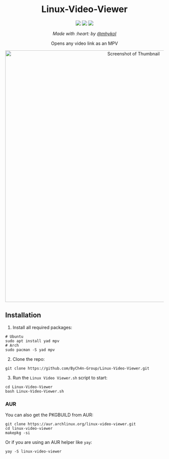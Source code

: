 <h1 align="center">Linux-Video-Viewer</h1>
<p align="center">
  <img src="https://img.shields.io/badge/MAINTAINED-YES-green?style=for-the-badge">
  <img src="https://img.shields.io/badge/LICENSE-GPL-blue?style=for-the-badge">
  <img src="https://img.shields.io/github/issues/ByCh4n-Group/Linux-Video-Viewer?style=for-the-badge">
</p>

<p align="center"><i>Made with :heart: by <a href="https://github.com/mhykoI">@mhykoI</a></i></p>

<p align="center">Opens any video link as an MPV

<div align="center" style="display:inline">
<img alt="Screenshot of Thumbnail" src="https://user-images.githubusercontent.com/68022135/214379534-be523e77-1eef-4efa-9795-8615949ee613.png" width="800" />
</div>

## Installation
1. Install all required packages:
```
# Ubuntu
sudo apt install yad mpv
# Arch
sudo pacman -S yad mpv
```
2. Clone the repo:
```
git clone https://github.com/ByCh4n-Group/Linux-Video-Viewer.git
```
3. Run the `Linux Video Viewer.sh` script to start:
```
cd Linux-Video-Viewer
bash Linux-Video-Viewer.sh
```
### AUR
You can also get the PKGBUILD from AUR:
```
git clone https://aur.archlinux.org/linux-video-viewer.git
cd linux-video-viewer
makepkg -si
```
Or if you are using an AUR helper like `yay`:
```
yay -S linux-video-viewer
```
